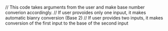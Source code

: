 // This code takes arguments from the user and make base number converion accordingly.
// If user provoides only one inpuut, it makes automatic bianry conversion (Base 2)
// If user provides two inputs, it makes conversion of the first input to the base of the second input
